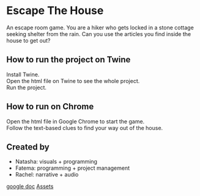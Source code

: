 # Escape The House

An escape room game. You are a hiker who gets locked in a stone cottage seeking shelter from the rain. Can you use the articles you find inside the house to get out? 

## How to run the project on Twine

Install Twine.  
Open the html file on Twine to see the whole project.  
Run the project.  

## How to run on Chrome

Open the html file in Google Chrome to start the game.  
Follow the text-based clues to find your way out of the house.  

## Created by
* Natasha: visuals + programming
* Fatema: programming + project management
* Rachel: narrative + audio

[google doc](https://docs.google.com/document/d/1bubrmVb98i2CYMAy0820Rx5oeGe93DyKkvXOTdGlHhU/edit?ts=5dcb181d)
[Assets](https://docs.google.com/document/d/1zcFUdkOJfpLgMAd0cyJZdLj5xEArwFFzUqJFFKK_ml8/edit)
